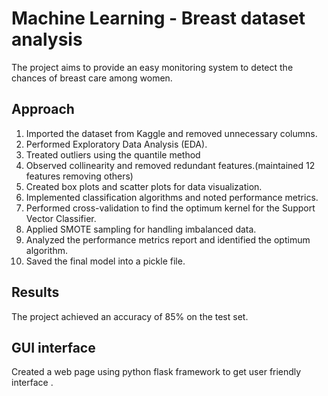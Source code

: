 # Machine Learning - Breast dataset analysis
 The project aims to provide an easy monitoring system to detect the chances of breast care among women.

## Approach

1. Imported the dataset from Kaggle and removed unnecessary columns.
2. Performed Exploratory Data Analysis (EDA).
3. Treated outliers using the quantile method
4. Observed collinearity and removed redundant features.(maintained 12 features removing others)
5. Created box plots and scatter plots for data visualization.
6. Implemented classification algorithms and noted performance metrics.
7. Performed cross-validation to find the optimum kernel for the Support Vector Classifier.
8. Applied SMOTE sampling for handling imbalanced data.
9. Analyzed the performance metrics report and identified the optimum algorithm.
10. Saved the final model into a pickle file.


## Results

The project achieved an accuracy of 85% on the test set.
## GUI interface
Created a web page using python flask framework to get user friendly interface .


